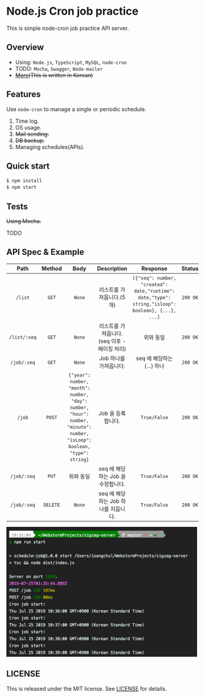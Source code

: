 # Node.js Cron job practice

This is simple node-cron job practice API server.

Overview
---

- Using: `Node.js`, `TypeScript`, `MySQL`, `node-cron`
- TODO: `Mocha`, `Swagger`, `Node-mailer`
- [~~More~~]()~~(This is written in Korean)~~

Features
---
Use `node-cron` to manage a single or periodic schedule. 

1. Time log.
2. OS usage.
3. ~~Mail sending.~~
4. ~~DB backup.~~
5. Managing schedules(APIs).

Quick start
---
```bash
$ npm install
$ npm start
```

Tests
---
~~Using Mocha.~~

TODO

API Spec & Example
---
| Path | Method | Body | Description | Response | Status |
|:----:|:------:|:-----------:|:---------------------------------------:|:-------------------------------:|:--------:|
| `/list` | `GET` | `None` | 리스트를 가져옵니다.(5개) | `[{"seq": number, "created": date,"runtime": date,"type": string,"isloop": boolean}, {...}, ...]` | `200 OK` |
| `/list/:seq` | `GET` | `None` | 리스트를 가져옵니다.(seq 이후 - 페이징 처리) |  위와 동일 | `200 OK` |
| `/job/:seq` | `GET` | `None` | Job 하나를 가져옵니다. | seq 에 해당하는 {...} 하나 | `200 OK` |
| `/job` | `POST` | `{"year": number, "month": number, "day": number, "hour": number, "minute": number, "isLoop": boolean, "type": string}` | Job 을 등록합니다. | `True/False` | `200 OK` |
| `/job/:seq` | `PUT` | 위와 동일 | seq 에 해당하는 Job 을 수정합니다. | `True/False` | `200 OK` |
| `/job/:seq` | `DELETE` | `None` | seq 에 해당하는 Job 하나를 지웁니다. | `True/False` | `200 OK` |

<img src="./.docs/cron.png" width=500 alt="Sample cron image" />

LICENSE
---
This is released under the MIT license. See [LICENSE](LICENSE) for details.
